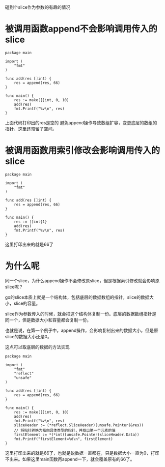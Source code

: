 碰到个slice作为参数的有趣的情况
# 被调用函数append不会影响调用传入的slice

```
package main

import (
	"fmt"
)

func add(res []int) {
	res = append(res, 66)
}

func main() {
	res := make([]int, 0, 10)
	add(res)
	fmt.Printf("%v\n", res)
}
```

上面代码打印出的res是空的
避免append操作导致数组扩容，变更底层的数组的指针，这里还预留了空间。


# 被调用函数用索引修改会影响调用传入的slice

```
package main

import (
	"fmt"
)

func add(res []int) {
	res = append(res, 66)
}

func main() {
	res := []int{1}
	add(res)
	fmt.Printf("%v\n", res)
}
```
这里打印出来的就是66了

# 为什么呢
同一个slice，为什么append操作不会修改原slice，但是根据索引修改就会影响原slice呢？

go的slice本质上就是一个结构体，包括底层的数据数组的指针，slice的数据大小，slice的容量。

slice作为参数传入的时候，就会把这个结构体复制一份。底层的数据数组指针是同一个，但是数据大小和容量都会复制一份。


也就是说，在第一个例子中，append操作，会影响复制出来的数据大小，但是原slice的数据大小还是0。

这点可以取底层的数据的方法实现

```
package main

import (
	"fmt"
	"reflect"
	"unsafe"
)

func add(res []int) {
	res = append(res, 66)
}

func main() {
	res := make([]int, 0, 10)
	add(res)
	fmt.Printf("%v\n", res)
	sliceHeader := (*reflect.SliceHeader)(unsafe.Pointer(&res))
	// 将指针转换为指向具体类型的指针，并取出第一个元素的值
	firstElement := *(*int)(unsafe.Pointer(sliceHeader.Data))
	fmt.Printf("firstElement=%d\n", firstElement)
}

```
这里打印出来的就是66了，也就是说数据一直都在，只是数据大小一直为0，打印不出来。如果这里main函数再append一下，就会覆盖原有的66了。